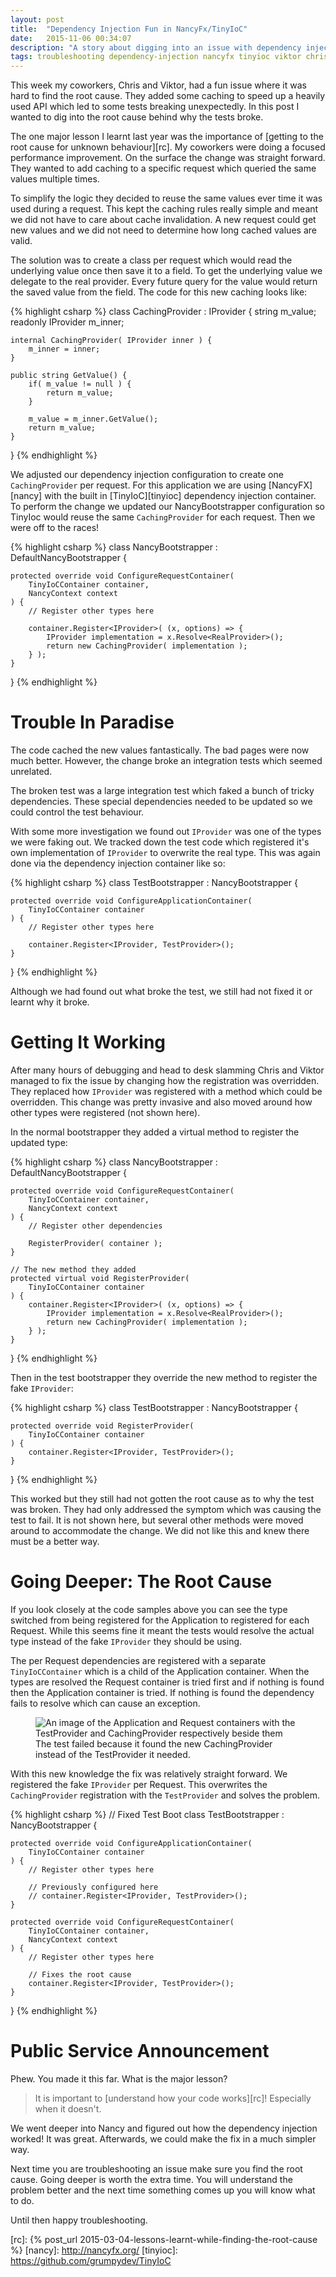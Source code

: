 ```yaml
---
layout: post
title:  "Dependency Injection Fun in NancyFx/TinyIoC"
date:   2015-11-06 00:34:07
description: "A story about digging into an issue with dependency injection in NancyFX and TinyIoC we caused then fixed"
tags: troubleshooting dependency-injection nancyfx tinyioc viktor chris
---
```


This week my coworkers, Chris and Viktor, had a fun issue where it was hard to
find the root cause. They added some caching to speed up a heavily used
API which led to some tests breaking unexpectedly. In this post I wanted to dig
into the root cause behind why the tests broke.

The one major lesson I learnt last year was the importance of
[getting to the root cause for unknown behaviour][rc]. My coworkers were doing
a focused performance improvement. On the surface the change was straight
forward. They wanted to add caching to a specific request which queried the
same values multiple times.

To simplify the logic they decided to reuse the same values ever time it was
used during a request. This kept the caching rules really simple and meant
we did not have to care about cache invalidation. A new request could get new values and
we did not need to determine how long cached values are valid.

The solution
was to create a class per request which would read the underlying value once
then save it to a field. To get the underlying value we delegate to the
real provider. Every future query for the value would return the
saved value from the field. The code for this new caching looks like:

{% highlight csharp %}
class CachingProvider : IProvider {
    string m_value;
    readonly IProvider m_inner;

    internal CachingProvider( IProvider inner ) {
        m_inner = inner;
    }

    public string GetValue() {
        if( m_value != null ) {
            return m_value;
        }

        m_value = m_inner.GetValue();
        return m_value;
    }
}
{% endhighlight %}

We adjusted our dependency injection configuration to create one
``CachingProvider`` per request. For this application we are using
[NancyFX][nancy] with the built in [TinyIoC][tinyioc] dependency injection
container. To perform the change we updated our NancyBootstrapper configuration
so TinyIoc would reuse the same ``CachingProvider`` for each request.
Then we were off to the races!

{% highlight csharp %}
class NancyBootstrapper : DefaultNancyBootstrapper {

    protected override void ConfigureRequestContainer(
        TinyIoCContainer container,
        NancyContext context
    ) {
        // Register other types here

        container.Register<IProvider>( (x, options) => {
            IProvider implementation = x.Resolve<RealProvider>();
            return new CachingProvider( implementation );
        } );
    }
}
{% endhighlight %}

Trouble In Paradise
===============================================================================

The code cached the new values fantastically. The bad pages were now much better.
However, the change broke an integration tests which seemed unrelated.

The broken test was a large integration test which faked a bunch of tricky
dependencies. These special dependencies needed to be updated so we could
control the test behaviour.

With some more investigation we found out ``IProvider`` was one of the types we
were faking out. We tracked down the test code which registered it's
own implementation of ``IProvider`` to overwrite the real type. This was again
done via the dependency injection container like so:

{% highlight csharp %}
class TestBootstrapper : NancyBootstrapper {

    protected override void ConfigureApplicationContainer(
        TinyIoCContainer container
    ) {
        // Register other types here

        container.Register<IProvider, TestProvider>();
    }
}
{% endhighlight %}

Although we had found out what broke the test, we still had not fixed it or learnt why
it broke.


Getting It Working
===============================================================================

After many hours of debugging and head to desk slamming Chris and Viktor managed
to fix the issue by changing how the registration was overridden. They
replaced how ``IProvider`` was registered with a method which could be overridden.
This change was pretty invasive and also moved around how other types were registered (not shown here).

In the normal bootstrapper they added a virtual method to register the updated type:

{% highlight csharp %}
class NancyBootstrapper : DefaultNancyBootstrapper {

    protected override void ConfigureRequestContainer(
        TinyIoCContainer container,
        NancyContext context
    ) {
        // Register other dependencies

        RegisterProvider( container );
    }

    // The new method they added
    protected virtual void RegisterProvider(
        TinyIoCContainer container
    ) {
        container.Register<IProvider>( (x, options) => {
            IProvider implementation = x.Resolve<RealProvider>();
            return new CachingProvider( implementation );
        } );
    }
}
{% endhighlight %}

Then in the test bootstrapper they override the new method to register the
fake ``IProvider``:

{% highlight csharp %}
class TestBootstrapper : NancyBootstrapper {

    protected override void RegisterProvider(
        TinyIoCContainer container
    ) {
        container.Register<IProvider, TestProvider>();
    }
}
{% endhighlight %}

This worked but they still had not gotten the root cause as to why the test
was broken. They had only addressed the symptom which was causing the test to fail.
It is not shown here, but several other methods were moved around to accommodate the change. We did not
like this and knew there must be a better way.

Going Deeper: The Root Cause
===============================================================================

If you look closely at the code samples above you can see the type switched
from being registered for the Application to registered for each Request. While
this seems fine it meant the tests would resolve the actual type instead of the
fake ``IProvider`` they should be using.

The per Request dependencies are registered with a separate
``TinyIoCContainer`` which is a child of the Application container. When the
types are resolved the Request container is tried first and if nothing is found
then the Application container is tried. If nothing is found the dependency
fails to resolve which can cause an exception.

<figure class="image-center">
	<img
		src="/images/di-levels.jpg"
		alt="An image of the Application and Request containers with the TestProvider and CachingProvider respectively beside them">
	<figcaption>
		The test failed because it found the new CachingProvider instead of the TestProvider it needed.
	</figcaption>
</figure>

With this new knowledge the fix was relatively straight forward. We registered
the fake ``IProvider`` per Request. This overwrites the ``CachingProvider``
registration with the ``TestProvider`` and solves the problem.

{% highlight csharp %}
// Fixed Test Boot
class TestBootstrapper : NancyBootstrapper {

    protected override void ConfigureApplicationContainer(
        TinyIoCContainer container
    ) {
        // Register other types here

        // Previously configured here
        // container.Register<IProvider, TestProvider>();
    }

    protected override void ConfigureRequestContainer(
        TinyIoCContainer container,
        NancyContext context
    ) {
        // Register other types here

        // Fixes the root cause
        container.Register<IProvider, TestProvider>();
    }
}
{% endhighlight %}

Public Service Announcement
===============================================================================

Phew. You made it this far. What is the major lesson?

> It is important to [understand how your code works][rc]!
> Especially when it doesn't.

We went deeper into Nancy and figured out how the dependency injection worked!
It was great. Afterwards, we could make the fix in a much simpler way.

Next time you are troubleshooting an issue make sure you find the root cause.
Going deeper is worth the extra time. You will understand the problem better
and the next time something comes up you will know what to do.

Until then happy troubleshooting.

[rc]: {% post_url 2015-03-04-lessons-learnt-while-finding-the-root-cause %}
[nancy]: http://nancyfx.org/
[tinyioc]: https://github.com/grumpydev/TinyIoC